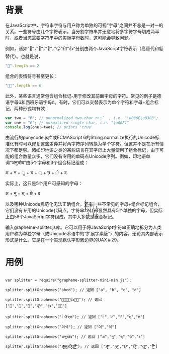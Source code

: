 # 背景

在JavaScript中，字符串字符与用户称为单独的可视“字母”之间并不总是一对一的关系。一些符号由几个字符表示。当分割字符串并无意地将多字符字母切成两半时，或者当您需要字符串中的实际字母数时，这可能会导致问题。

例如，诸如“🌷“，”🎁“，”💩“，”😜“和”👍”分别由两个JavaScript字符表示（高替代和低替代）。也就是说，

```javascript
"🌷".length == 2
```
组合的表情符号甚至更长：

```javascript
"🏳️‍🌈".length == 6
```

此外，某些语言通常包含组合标记-用于修改其前面字母的字符。常见的例子是德语字母ü和西班牙语字母ñ。有时，它们可以交替表示为单个字符和字母+组合标记，两种形式均有效：
    
```javascript
var two = "ñ"; // unnormalized two-char n+◌̃  , i.e. "\u006E\u0303";
var one = "ñ"; // normalized single-char, i.e. "\u00F1"
console.log(one!=two); // prints 'true'
```

由流行的punycode.js库或ECMAScript 6的String.normalize执行的Unicode标准化有时可以修复这些差异并将两字符序列转换为单个字符。但这并不是在所有情况下都足够。诸如印地语之类的某些语言在其字母上大量使用了组合标记，由于可能的组合数量众多，它们没有专用的单码点Unicode序列。例如，印地语单词“अनुच्छेद”由5个字母和3个组合标记组成：

अ + न + ु + च + ् + छ + े + द

实际上，这只是5个用户可感知的字母：

अ + नु + च् + छे + द

以及哪种Unicode规范化无法正确组合。还有一些不常见的字母+组合标记组合，它们没有专用的Unicode代码点。字符串Z͑ͫ̓ͪ̂ͫ̽͏̴̙̤̞͉͚̯̞̠͍A̴̵̜̰͔ͫ͗͢L̠ͨͧͩ͘G̴̻͈͍͔̹̑͗̎̅͛́Ǫ̵̹̻̝̳͂̌̌͘显然具有5个单独的字母，但实际上由58个JavaScript字符组成，其中大多数是组合标记。

输入grapheme-splitter.js库。它可以用于将JavaScript字符串正确地拆分为人类用户称为单独字母（或Unicode术语中的“扩展字素簇”）的内容，无论其内部表示形式是什么。它是在一个实现默认字形簇边界的UAX＃29。

# 用例

```

var splitter = require("grapheme-splitter-mini-min.js");

splitter.splitGraphemes("abcd"); // 返回 ["a", "b", "c", "d"]

splitter.splitGraphemes("🌷🎁💩😜👍🏳️‍🌈"); // 返回 ["🌷","🎁","💩","😜","👍","🏳️‍🌈"]

splitter.splitGraphemes("Ĺo͂řȩm̅"); // 返回 ["Ĺ","o͂","ř","ȩ","m̅"]

splitter.splitGraphemes("뎌쉐"); // 返回 ["뎌","쉐"]

splitter.splitGraphemes("अनुच्छेद"); // 返回 ["अ","नु","च्","छे","द"]

splitter.splitGraphemes("Z͑ͫ̓ͪ̂ͫ̽͏̴̙̤̞͉͚̯̞̠͍A̴̵̜̰͔ͫ͗͢L̠ͨͧͩ͘G̴̻͈͍͔̹̑͗̎̅͛́Ǫ̵̹̻̝̳͂̌̌͘!͖̬̰̙̗̿̋ͥͥ̂ͣ̐́́͜͞"); // 返回 ["Z͑ͫ̓ͪ̂ͫ̽͏̴̙̤̞͉͚̯̞̠͍","A̴̵̜̰͔ͫ͗͢","L̠ͨͧͩ͘","G̴̻͈͍͔̹̑͗̎̅͛́","Ǫ̵̹̻̝̳͂̌̌͘","!͖̬̰̙̗̿̋ͥͥ̂ͣ̐́́͜͞"]


